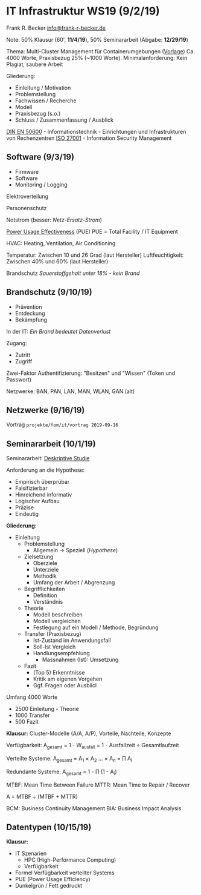 # IT Infrastruktur WS19 (9/2/19)

Frank R. Becker
info@frank-r-becker.de

Note: 50% Klausur (60', **11/4/19**), 50% Seminararbeit (Abgabe: **12/29/19**)

Thema: Multi-Cluster Management für Containerumgebungen ([Vorlage](https://www.overleaf.com/latex/templates/latex-vorlage-einer-semiararbeit/vxfrnfczdvnq))
Ca. 4000 Worte, Praxisbezug 25% (~1000 Worte). Minimalanforderung: Kein Plagiat, saubere Arbeit

Gliederung:
- Einleitung / Motivation
- Problemstellung
- Fachwissen / Recherche
- Modell
- Praxisbezug (s.o.)
- Schluss / Zusammenfassung / Ausblick



[DIN EN 50600](https://www.din.de/de/mitwirken/normenausschuesse/dke/normen/wdc-beuth:din21:306267564) - Informationstechnik - Einrichtungen und Infrastrukturen von Rechenzentren
[ISO 27001](https://www.iso.org/isoiec-27001-information-security.html) - Information Security Management

## Software (9/3/19)

- Firmware
- Software
- Monitoring / Logging

Elektroverteilung

Personenschutz

Notstrom (besser: *Netz-Ersatz-Strom*)

[Power Usage Effectiveness](https://www.42u.com/measurement/pue-dcie.htm) (PUE) 
PUE = Total Facility / IT Equipment

HVAC: Heating, Ventilation, Air Conditioning

Temperatur: Zwischen 10 und 26 Grad (laut Hersteller)
Luftfeuchtigkeit: Zwischen 40% und 60% (laut Hersteller)

Brandschutz
*Sauerstoffgehalt unter 18% - kein Brand*

## Brandschutz (9/10/19)

- Prävention
- Entdeckung
- Bekämpfung

In der IT: *Ein Brand bedeutet Datenverlust*

Zugang:
- Zutritt
- Zugriff

Zwei-Faktor Authentifizierung: "Besitzen" und "Wissen" (Token und Passwort)

Netzwerke: BAN, PAN, LAN, MAN, WLAN, GAN (alt)

## Netzwerke (9/16/19)

Vortrag    `projekte/fom/it/vortrag 2019-09-16`

## Seminararbeit (10/1/19)

Seminararbeit: [Deskriptive Studie](https://de.wikipedia.org/wiki/Deskriptive_Studie)

Anforderung an die Hypothese:
- Empirisch überprübar
- Falsifizierbar
- Hinreichend informativ
- Logischer Aufbau
- Präzise
- Eindeutig

**Gliederung:**
- Einleitung
	- Problemstellung
		- Allgemein -> Speziell (*Hypothese*)
	- Zielsetzung
		- Oberziele
		- Unterziele
		- Methodik
		- Umfang der Arbeit / Abgrenzung
	- Begrifflichkeiten
		- Definition
		- Verständnis
	- Theorie
		- Modell beschreiben
		- Modell vergleichen
		- Festlegung auf ein Modell / Methode, Begründung
	- Transfer (Praxisbezug)
		- Ist-Zustand im Anwendungsfall
		- Soll-Ist Vergleich
		- Handlungsempfehlung
			- Massnahmen (Ist): Umsetzung
	- Fazit
		- (Top 5) Erkenntnisse
		- Kritik am eigenen Vorgehen
		- Ggf. Fragen oder Ausblicl

Umfang 4000 Worte
- 2500 Einleitung - Theorie
- 1000 Transfer
- 500 Fazit

**Klausur:** Cluster-Modelle (A/A, A/P), Vorteile, Nachteile, Konzepte

Verfügbarkeit:    A<sub>gesamt</sub> = 1 - W<sub>ausfall</sub> = 1 - Ausfallzeit &divide; Gesamtlaufzeit

Verteilte Systeme: A<sub>gesamt</sub> = A<sub>1</sub> &times; A<sub>2</sub> ... &times; A<sub>n</sub> = &prod; A<sub>i</sub>

Redundante Systeme: A<sub>gesamt</sub> = 1 - &prod; (1 - A<sub>i</sub>)

MTBF: Mean Time Between Failure
MTTR: Mean Time to Repair / Recover

A = MTBF &divide; (MTBF + MTTR)

BCM: Business Continuity Management
BIA: Business Impact Analysis

## Datentypen (10/15/19)

**Klausur:**
- IT Szenarien
	- HPC (High-Performance Computing)
	- Verfügbarkeit
- Formel Verfügbarkeit verteilter Systems
- PUE (Power Usage Efficiency)
- Dunkelgrün / Fett gedruckt


<!--stackedit_data:
eyJoaXN0b3J5IjpbLTE0MjI5NTM4OTgsLTYxNTg0NjMzNCwxMD
g5NTc2OTI1LC04OTAxOTk4ODEsNzMwOTk4MTE2XX0=
-->